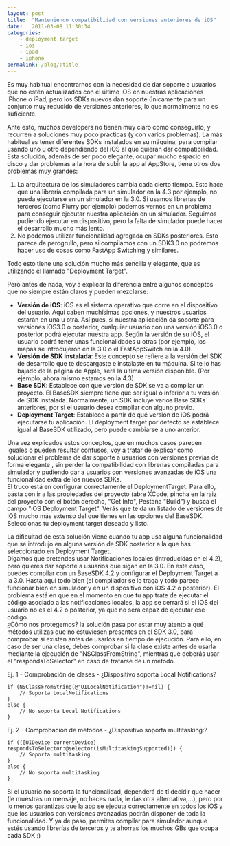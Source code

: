 ```yaml
---
layout: post
title:  "Manteniendo compatibilidad con versiones anteriores de iOS"
date:   2011-03-08 11:30:34
categories: 
    - deployment target
    - ios
    - ipad
    - iphone    
permalink: /blog/:title
---
```


Es muy habitual encontrarnos con la necesidad de dar soporte a usuarios que no estén actualizados con el último iOS en nuestras aplicaciones iPhone o iPad, pero los SDKs nuevos dan soporte únicamente para un conjunto muy reducido de versiones anteriores, lo que normalmente no es suficiente.

Ante esto, muchos developers no tienen muy claro como conseguirlo, y recurren a soluciones muy poco prácticas (y con varios problemas). La más habitual es tener diferentes SDKs instalados en su máquina, para compilar usando uno u otro dependiendo del iOS al que quieran dar compatibilidad. Esta solución, además de ser poco elegante, ocupar mucho espacio en disco y dar problemas a la hora de subir la app al AppStore, tiene otros dos problemas muy grandes:

1.  La arquitectura de los simuladores cambia cada cierto tiempo. Esto hace que una librería compilada para un simulador en la 4.3 por ejemplo, no pueda ejecutarse en un simulador en la 3.0. Si usamos librerías de terceros (como Flurry por ejemplo) podemos vernos en un problema para conseguir ejecutar nuestra aplicación en un simulador. Seguimos pudiendo ejecutar en dispositivo, pero la falta de simulador puede hacer el desarrollo mucho más lento.
2.  No podemos utilizar funcionalidad agregada en SDKs posteriores. Esto parece de perogrullo, pero si compilamos con un SDK3.0 no podremos hacer uso de cosas como FastApp Switching y similares.

  

Todo esto tiene una solución mucho más sencilla y elegante, que es utilizando el llamado "Deployment Target".  
  
Pero antes de nada, voy a explicar la diferencia entre algunos conceptos que no siempre están claros y pueden mezclarse:

*   **Versión de iOS**: iOS es el sistema operativo que corre en el dispositivo del usuario. Aquí caben muchísimas opciones, y nuestros usuarios estarán en una u otra. Así pues, si nuestra aplicación da soporte para versiones iOS3.0 o posterior, cualquier usuario con una versión iOS3.0 o posterior podrá ejecutar nuestra app. Según la versión de su iOS, el usuario podrá tener unas funcionalidades u otras (por ejemplo, los mapas se introdujeron en la 3.0 o el FastAppSwitch en la 4.0).
*   **Versión de SDK instalada**: Este concepto se refiere a la versión del SDK de desarrollo que te descargaste e instalaste en tu máquina. Si te lo has bajado de la página de Apple, será la última versión disponible. (Por ejemplo, ahora mismo estamos en la 4.3)
*   **Base SDK**: Establece con que versión de SDK se va a compilar un proyecto. El BaseSDK siempre tiene que ser igual o inferior a tu versión de SDK instalada. Normalmente, un SDK incluye varios Base SDKs anteriores, por si el usuario desea compilar con alguno previo.
*   **Deployment Target**: Establece a partir de qué versión de iOS podrá ejecutarse tu aplicación. El deployment target por defecto se establece igual al BaseSDK utilizado, pero puede cambiarse a uno anterior.

  

Una vez explicados estos conceptos, que en muchos casos parecen iguales o pueden resultar confusos, voy a tratar de explicar como solucionar el problema de dar soporte a usuarios con versiones previas de forma elegante , sin perder la compatibilidad con librerías compiladas para simulador y pudiendo dar a usuarios con versiones avanzadas de iOS una funcionalidad extra de los nuevos SDKs.  
El truco está en configurar correctamente el DeploymentTarget. Para ello, basta con ir a las propiedades del proyecto (abre XCode, pincha en la raiz del proyecto con el botón derecho, "Get Info", Pestaña "Build") y busca el campo "iOS Deployment Target". Verás que te da un listado de versiones de iOS mucho más extenso del que tienes en las opciones del BaseSDK. Seleccionas tu deployment target deseado y listo.  
  
La dificultad de esta solución viene cuando tu app usa alguna funcionalidad que se introdujo en alguna versión de SDK posterior a la que has seleccionado en Deployment Target.  
Digamos que pretendes usar Notificaciones locales (introducidas en el 4.2), pero quieres dar soporte a usuarios que sigan en la 3.0. En este caso, puedes compilar con un BaseSDK 4.2 y configurar el Deployment Target a la 3.0. Hasta aquí todo bien (el compilador se lo traga y todo parece funcionar bien en simulador y en un dispositivo con iOS 4.2 o posterior). El problema está en que en el momento en que tu app trate de ejecutar el código asociado a las notificaciones locales, la app se cerrará si el iOS del usuario no es el 4.2 o posterior, ya que no será capaz de ejecutar ese código.  
¿Cómo nos protegemos? la solución pasa por estar muy atento a qué métodos utilizas que no estuviesen presentes en el SDK 3.0, para comprobar si existen antes de usarlos en tiempo de ejecución. Para ello, en caso de ser una clase, debes comprobar si la clase existe antes de usarla mediante la ejecución de "NSClassFromString", mientras que deberás usar el "respondsToSelector" en caso de tratarse de un método.  
  
Ej. 1 - Comprobación de clases - ¿Dispositivo soporta Local Notifications?

    
    if (NSClassFromString(@"UILocalNotification")!=nil) {
    	// Soporta LocalNotifications
    }
    else {
    	// No soporta Local Notifications
    }
    

  

Ej. 2 - Comprobación de métodos - ¿Dispositivo soporta multitasking:?

    
    if ([[UIDevice currentDevice] respondsToSelector:@selector(isMultitaskingSupported)]) {
    	// Soporta multitasking
    }
    else {
    	// No soporta multitasking
    }
    

Si el usuario no soporta la funcionalidad, dependerá de tí decidir que hacer (le muestras un mensaje, no haces nada, le das otra alternativa,...), pero por lo menos garantizas que la app se ejecuta correctamente en todos los iOS y que los usuarios con versiones avanzadas podrán disponer de toda la funcionalidad. Y ya de paso, permites compilar para simulador aunque estés usando librerías de terceros y te ahorras los muchos GBs que ocupa cada SDK :)
